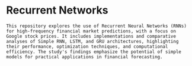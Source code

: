 # Recurrent Networks
    This repository explores the use of Recurrent Neural Networks (RNNs) for high-frequency financial market predictions, with a focus on Google stock prices. It includes implementations and comparative analyses of Simple RNN, LSTM, and GRU architectures, highlighting their performance, optimization techniques, and computational efficiency. The study's findings emphasize the potential of simple models for practical applications in financial forecasting.
